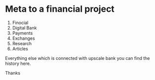 # Meta  to a financial project

1. Finocial
2. Digital Bank
3. Payments
4. Exchanges
5. Research
6. Articles

Everything else which is connected with upscale bank you can find the history here.

Thanks

